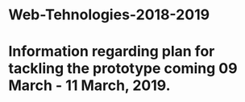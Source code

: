 # Web-Tehnologies-2018-2019

# Information regarding plan for tackling the prototype coming 09 March - 11 March, 2019.
